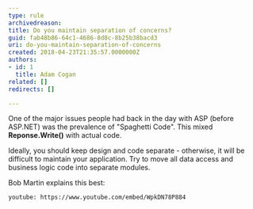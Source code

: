 ```yaml
---
type: rule
archivedreason: 
title: Do you maintain separation of concerns?
guid: fab48b86-64c1-4686-8d8c-8b25b38bacd3
uri: do-you-maintain-separation-of-concerns
created: 2018-04-23T21:35:57.0000000Z
authors:
- id: 1
  title: Adam Cogan
related: []
redirects: []

---
```


One of the major issues people had back in the day with ASP (before ASP.NET) was the prevalence of "Spaghetti Code". This mixed  **Reponse.Write()** with actual code.

<!--endintro-->

Ideally, you should keep design and code separate - otherwise, it will be difficult to maintain your application. Try to move all data access and business logic code into separate modules.

Bob Martin explains this best:


`youtube: https://www.youtube.com/embed/WpkDN78P884`

